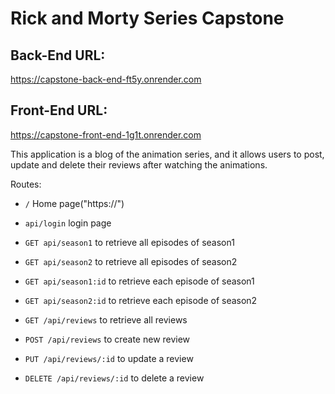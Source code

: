 # Rick and Morty Series Capstone

## Back-End URL: 
https://capstone-back-end-ft5y.onrender.com

## Front-End URL: 
https://capstone-front-end-1g1t.onrender.com

This application is a blog of the animation series, and it allows users to post, update and delete their reviews after watching the animations.

Routes:
- `/`                       Home page("https://") 
- `api/login`               login page

- `GET api/season1`         to retrieve all episodes of season1
- `GET api/season2`         to retrieve all episodes of season2

- `GET api/season1:id`      to retrieve each episode of season1
- `GET api/season2:id`      to retrieve each episode of season2

- `GET /api/reviews`        to retrieve all reviews
- `POST /api/reviews`       to create new review
- `PUT /api/reviews/:id`    to update a review 
- `DELETE /api/reviews/:id` to delete a review 

